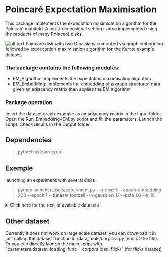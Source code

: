 # Poincaré Expectation Maximisation 

This package implements the expectation maximisation algorithm for the Poincaré manifold. 
A multi-dimensional setting is also implemented using the products of many Poincaré disks. 


![alt text](https://github.com/hz789/EM_Hyperbolic/blob/master/Readme_Figure.png?raw=true "Gaussien mixture model")
Poincaré disk with two Gaussians computed via graph embedding followed by exptectation maximisation algorithm for the Karate example dataset.


### The package contains the following modules:

* EM_Algorithm: implements the expectation maximisation algorithm
* EM_Embedding: implements the embedding of a graph structured data given an adjacency matrix then applies the EM algorithm 



### Package operation

Insert the dataset graph example as an adjacency matrix in the Input folder.
Open the Run_Embedding+EM.py script and fill the parameters.
Launch the script.
Check results in the Output folder. 


## Dependencies

> pytorch sklearn tqdm 

## Exemple
launching an experiment with several discs
> python launcher_tools/experiment.py --n-disc 5 --epoch-embedding 200 --epoch 1 --dataset football --n-gaussian 12 --beta 1.0 --lr 10

<details><summary>Click here for the rest of available datasets</summary>
<p>

> python launcher_tools/experiment.py --n-disc 5 --epoch-embedding 200 --epoch 1 --dataset football --n-gaussian 12 --beta 1.0 --lr 10
> python launcher_tools/experiment.py --n-disc 5 --epoch-embedding 200 --epoch 1 --dataset karate --n-gaussian 2 --beta 1.0 --lr 10
> python launcher_tools/experiment.py --n-disc 5 --epoch-embedding 200 --epoch 1 --dataset flickr --n-gaussian 12 --beta 1.0 --lr 10
> python launcher_tools/experiment.py --n-disc 5 --epoch-embedding 200 --epoch 1 --dataset dblp --n-gaussian 4 --beta 1.0 --lr 10
> python launcher_tools/experiment.py --n-disc 5 --epoch-embedding 200 --epoch 1 --dataset books --n-gaussian 3 --beta 1.0 --lr 10
> python launcher_tools/experiment.py --n-disc 5 --epoch-embedding 200 --epoch 1 --dataset blogCatalog --n-gaussian 2 --beta 1.0 --lr 10

</p>
</details>

## Other dataset
Currently it does not work on large scale dataset, you can download it in just calling the dataset function in /data_tools/corpora.py (end of the file). Or you can directly launch the main script with "parameters.dataset_loading_func = corpora.load_flickr" (for flickr dataset)
